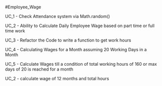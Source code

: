 #Employee_Wage

UC_1 - Check Attendance system via Math.random()

UC_2 - Ability to Calculate Daily
Employee Wage based on
part time or full time work

UC_3 - Refactor the Code to write a function to get work hours

UC_4 - Calculating Wages for a Month assuming 20 Working Days in a Month

UC_5 - Calculate Wages till a condition of total working hours of 160 or max days of 20 is reached for a month

UC_2 - calculate wage of 12 months and total hours
